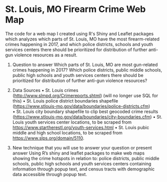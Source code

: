 # St. Louis, MO Firearm Crime Web Map
The code for a web map I created using R's Shiny and Leaflet packages which analyzes which parts of St. Louis, MO have the most firearm-related crimes happening in 2017, and which police districts, schools and youth services centers there should be prioritized for distribution of further anti-gun violence resources as a result. 

1.	Question to answer
Which parts of St. Louis, MO are most gun-related crimes happening in 2017? Which police districts, public middle schools, public high schools and youth services centers there should be prioritized for distribution of further anti-gun violence resources? 

2.	Data Sources
•	St. Louis crimes (http://www.slmpd.org/Crimereports.shtml) (will no longer use SQL for this)
•	St. Louis police district boundaries shapefile (https://www.stlouis-mo.gov/data/boundaries/police-districts.cfm)   
•	St. Louis city boundary shapefile to clip best geocoded crime results (https://www.stlouis-mo.gov/data/boundaries/city-boundaries.cfm)
•	St. Louis youth services center locations, to be scraped from https://www.startherestl.org/youth-services.html
•	St. Louis pubic middle and high school locations, to be scraped from https://www.slps.org/domain/5110. 

3.	New technique that you will use to answer your question or present answer
Using R’s shiny and leaflet packages to make web maps showing the crime hotspots in relation to: police districts, public middle schools, public high schools and youth services centers containing information through popup text, and census tracts with demographic data accessible through popup text.
